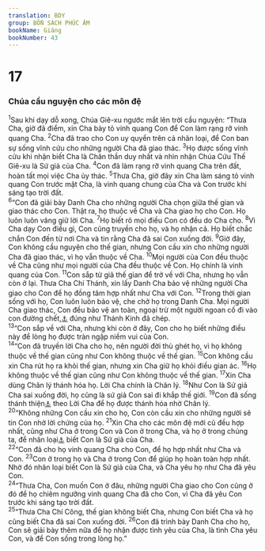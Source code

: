 ```yaml
---
translation: BDY
group: BỐN SÁCH PHÚC ÂM
bookName: Giăng 
bookNumber: 43
---
```


<div class="title"><h1>17</h1><h3>Chúa cầu nguyện cho các môn đệ</h3></div>
<span class="verse gi_17_1"><sup>1</sup>Sau khi dạy dỗ xong, Chúa Giê-xu ngước mắt lên trời cầu nguyện: “Thưa Cha, giờ đã điểm, xin Cha bày tỏ vinh quang Con để Con làm rạng rỡ vinh quang Cha. </span>
<span class="verse gi_17_2"><sup>2</sup>Cha đã trao cho Con uy quyền trên cả nhân loại, để Con ban sự sống vĩnh cửu cho những người Cha đã giao thác. </span>
<span class="verse gi_17_3"><sup>3</sup>Họ được sống vĩnh cửu khi nhận biết Cha là Chân thần duy nhất và nhìn nhận Chúa Cứu Thế Giê-xu là Sứ giả của Cha. </span>
<span class="verse gi_17_4"><sup>4</sup>Con đã làm rạng rỡ vinh quang Cha trên đất, hoàn tất mọi việc Cha ủy thác. </span>
<span class="verse gi_17_5"><sup>5</sup>Thưa Cha, giờ đây xin Cha làm sáng tỏ vinh quang Con trước mặt Cha, là vinh quang chung của Cha và Con trước khi sáng tạo trời đất.<br/></span>
<span class="verse gi_17_6"><sup>6</sup>“Con đã giãi bày Danh Cha cho những người Cha chọn giữa thế gian và giao thác cho Con. Thật ra, họ thuộc về Cha và Cha giao họ cho Con. Họ luôn luôn vâng giữ lời Cha.</span>
<span class="verse gi_17_7"><sup>7</sup>Họ biết rõ mọi điều Con có đều do Cha cho. </span>
<span class="verse gi_17_8"><sup>8</sup>Vì Cha dạy Con điều gì, Con cũng truyền cho họ, và họ nhận cả. Họ biết chắc chắn Con đến từ nơi Cha và tin rằng Cha đã sai Con xuống đời. </span>
<span class="verse gi_17_9"><sup>9</sup>Giờ đây, Con không cầu nguyện cho thế gian, nhưng Con cầu xin cho những người Cha đã giao thác, vì họ vẫn thuộc về Cha. </span>
<span class="verse gi_17_10"><sup>10</sup>Mọi người của Con đều thuộc về Cha cũng như mọi người của Cha đều thuộc về Con. Họ chính là vinh quang của Con.</span>
<span class="verse gi_17_11"><sup>11</sup>Con sắp từ giã thế gian để trở về với Cha, nhưng họ vẫn còn ở lại. Thưa Cha Chí Thánh, xin lấy Danh Cha bảo vệ những người Cha giao cho Con để họ đồng tâm hợp nhất như Cha với Con. </span>
<span class="verse gi_17_12"><sup>12</sup>Trong thời gian sống với họ, Con luôn luôn bảo vệ, che chở họ trong Danh Cha. Mọi người Cha giao thác, Con đều bảo vệ an toàn, ngoại trừ một người ngoan cố đi vào con đường chết,<a href="#" data-toggle="tooltip" data-placement="bottom" title="Nt đứa con của hư vong">⚓</a> đúng như Thánh Kinh đã chép.<br/></span>
<span class="verse gi_17_13"><sup>13</sup>“Con sắp về với Cha, nhưng khi còn ở đây, Con cho họ biết những điều này để lòng họ được tràn ngập niềm vui của Con.<br/></span>
<span class="verse gi_17_14"><sup>14</sup>“Con đã truyền lời Cha cho họ, nên người đời thù ghét họ, vì họ không thuộc về thế gian cũng như Con không thuộc về thế gian. </span>
<span class="verse gi_17_15"><sup>15</sup>Con không cầu xin Cha rút họ ra khỏi thế gian, nhưng xin Cha giữ họ khỏi điều gian ác. </span>
<span class="verse gi_17_16"><sup>16</sup>Họ không thuộc về thế gian cũng như Con không thuộc về thế gian. </span>
<span class="verse gi_17_17"><sup>17</sup>Xin Cha dùng Chân lý thánh hóa họ. Lời Cha chính là Chân lý. </span>
<span class="verse gi_17_18"><sup>18</sup>Như Con là Sứ giả Cha sai xuống đời, họ cũng là sứ giả Con sai đi khắp thế giới. </span>
<span class="verse gi_17_19"><sup>19</sup>Con đã sống thánh thiện<a href="#" data-toggle="tooltip" data-placement="bottom" title="Nt Con tự thánh hóa">⚓</a> theo Lời Cha để họ được thánh hóa nhờ Chân lý.<br/></span>
<span class="verse gi_17_20"><sup>20</sup>“Không những Con cầu xin cho họ, Con còn cầu xin cho những người sẽ tin Con nhờ lời chứng của họ. </span>
<span class="verse gi_17_21"><sup>21</sup>Xin Cha cho các môn đệ mới cũ đều hợp nhất, cũng như Cha ở trong Con và Con ở trong Cha, và họ ở trong chúng ta, để nhân loại<a href="#" data-toggle="tooltip" data-placement="bottom" title="Nt thế gian">⚓</a> biết Con là Sứ giả của Cha.<br/></span>
<span class="verse gi_17_22"><sup>22</sup>“Con đã cho họ vinh quang Cha cho Con, để họ hợp nhất như Cha và Con. </span>
<span class="verse gi_17_23"><sup>23</sup>Con ở trong họ và Cha ở trong Con để giúp họ hoàn toàn hợp nhất. Nhờ đó nhân loại biết Con là Sứ giả của Cha, và Cha yêu họ như Cha đã yêu Con.<br/></span>
<span class="verse gi_17_24"><sup>24</sup>“Thưa Cha, Con muốn Con ở đâu, những người Cha giao cho Con cũng ở đó để họ chiêm ngưỡng vinh quang Cha đã cho Con, vì Cha đã yêu Con trước khi sáng tạo trời đất.<br/></span>
<span class="verse gi_17_25"><sup>25</sup>“Thưa Cha Chí Công, thế gian không biết Cha, nhưng Con biết Cha và họ cũng biết Cha đã sai Con xuống đời. </span>
<span class="verse gi_17_26"><sup>26</sup>Con đã trình bày Danh Cha cho họ, Con sẽ giải bày thêm nữa để họ nhận được tình yêu của Cha, là tình Cha yêu Con, và để Con sống trong lòng họ.”</span>
